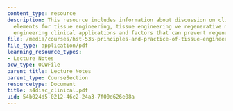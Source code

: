 ```yaml
---
content_type: resource
description: This resource includes information about discussion on clinical application,
  elements for tissue engineering, tissue engineering ve regenerative medicine, tissue
  engineering clinical applications and factors that can prevent regeneration.
file: /media/courses/hst-535-principles-and-practice-of-tissue-engineering-fall-2004/54b024d5021246c224a37f00d626e08a_s4disc_clinical.pdf
file_type: application/pdf
learning_resource_types:
- Lecture Notes
ocw_type: OCWFile
parent_title: Lecture Notes
parent_type: CourseSection
resourcetype: Document
title: s4disc_clinical.pdf
uid: 54b024d5-0212-46c2-24a3-7f00d626e08a
---
```

